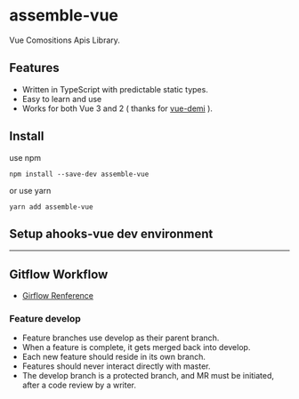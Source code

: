 # assemble-vue

Vue Comositions Apis Library.

## Features

- Written in TypeScript with predictable static types.
- Easy to learn and use
- Works for both Vue 3 and 2 ( thanks for [vue-demi](https://github.com/antfu/vue-demi) ).


## Install
use npm

`npm install --save-dev assemble-vue`

or use yarn

`yarn add assemble-vue`


## Setup ahooks-vue dev environment

-------------------

## Gitflow Workflow

- [Girflow Renference](atlassian.com/git/tutorials/comparing-workflows/gitflow-workflow)


### Feature develop

- Feature branches use develop as their parent branch.
- When a feature is complete, it gets merged back into develop.
- Each new feature should reside in its own branch.
- Features should never interact directly with master.
- The develop branch is a protected branch, and MR must be initiated, after  a code review by a writer.



